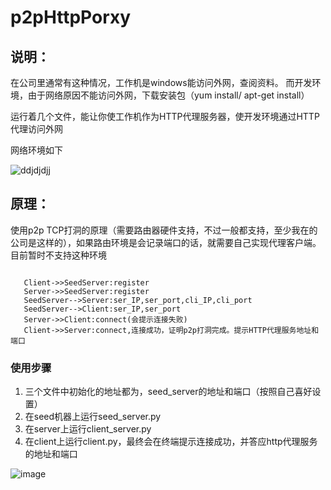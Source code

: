 # p2pHttpPorxy
## 说明：
在公司里通常有这种情况，工作机是windows能访问外网，查阅资料。 而开发环境，由于网络原因不能访问外网，下载安装包（yum install/ apt-get install）

运行着几个文件，能让你使工作机作为HTTP代理服务器，使开发环境通过HTTP代理访问外网

网络环境如下

![ddjdjdjj](https://github.com/luojiantao/p2pHttpPorxy/tree/master/image/clip_image001.png) 

## 原理：

使用p2p TCP打洞的原理（需要路由器硬件支持，不过一般都支持，至少我在的公司是这样的），如果路由环境是会记录端口的话，就需要自己实现代理客户端。目前暂时不支持这种环境

```sequence
   
   Client->>SeedServer:register
   Server->>SeedServer:register
   SeedServer-->Server:ser_IP,ser_port,cli_IP,cli_port
   SeedServer-->Client:ser_IP,ser_port
   Server->>Client:connect(会提示连接失败)
   Client->>Server:connect,连接成功，证明p2p打洞完成。提示HTTP代理服务地址和端口
```

### 使用步骤

1. 三个文件中初始化的地址都为，seed_server的地址和端口（按照自己喜好设置）
2. 在seed机器上运行seed_server.py
3. 在server上运行client_server.py
4. 在client上运行client.py，最终会在终端提示连接成功，并答应http代理服务的地址和端口

 ![image](https://github.com/ButBueatiful/dotvim/raw/master/screenshots/vim-screenshot.jpg)
